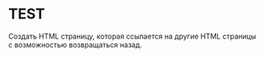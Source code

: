 # TEST
Создать HTML страницу, которая ссылается на другие HTML страницы с возможностью возвращаться назад.
